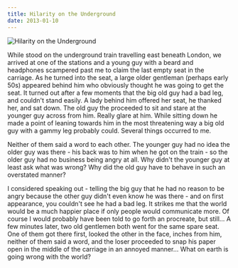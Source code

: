 ```yaml
---
title: Hilarity on the Underground
date: 2013-01-10
---
```


![Hilarity on the Underground](https://source.unsplash.com/9ZQzrLWV52M/1600x900)

While stood on the underground train travelling east beneath London, we arrived at one of the stations and a young guy with a beard and headphones scampered past me to claim the last empty seat in the carriage. As he turned into the seat, a large older gentleman (perhaps early 50s) appeared behind him who obviously thought he was going to get the seat. It turned out after a few moments that the big old guy had a bad leg, and couldn't stand easily. A lady behind him offered her seat, he thanked her, and sat down. The old guy the proceeded to sit and stare at the younger guy across from him. Really glare at him. While sitting down he made a point of leaning towards him in the most threatening way a big old guy with a gammy leg probably could. Several things occurred to me.

Neither of them said a word to each other. The younger guy had no idea the older guy was there - his back was to him when he got on the train - so the older guy had no business being angry at all. Why didn't the younger guy at least ask what was wrong? Why did the old guy have to behave in such an overstated manner?

I considered speaking out - telling the big guy that he had no reason to be angry because the other guy didn't even know he was there - and on first appearance, you couldn't see he had a bad leg. It strikes me that the world would be a much happier place if only people would communicate more. Of course I would probably have been told to go forth an procreate, but still... A few minutes later, two old gentlemen both went for the same spare seat. One of them got there first, looked the other in the face, inches from him, neither of them said a word, and the loser proceeded to snap his paper open in the middle of the carriage in an annoyed manner... What on earth is going wrong with the world?